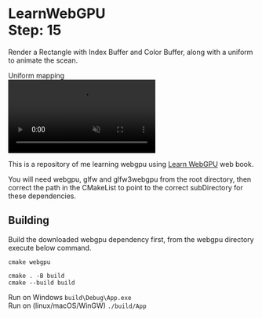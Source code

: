 LearnWebGPU   
Step: 15
===========

Render a Rectangle with Index Buffer and Color Buffer, along with a uniform to animate the scean.

Uniform mapping   
<video autoplay loop muted inline nocontrols>
        <source src="/screenshot/demo.mp4" type="video/mp4">
</video>

This is a repository of me learning webgpu using  [Learn WebGPU](https://eliemichel.github.io/LearnWebGPU) web book.

You will need webgpu, glfw and glfw3webgpu from the root directory, then correct the path in the CMakeList to point to the correct subDirectory for these dependencies.

Building
--------

Build the downloaded webgpu dependency first, from the webgpu directory execute below command.
```
cmake webgpu
```

```
cmake . -B build
cmake --build build 
```

Run on Windows  `build\Debug\App.exe`   
Run on (linux/macOS/WinGW) `./build/App`